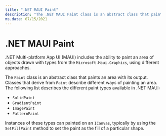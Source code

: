 ```yaml
---
title: ".NET MAUI Paint"
description: "The .NET MAUI Paint class is an abstract class that paints an area with its output."
ms.date: 07/15/2021
---
```


# .NET MAUI Paint

.NET Multi-platform App UI (MAUI) includes the ability to paint an area of objects drawn with types from the `Microsoft.Maui.Graphics`, using different approaches.

The `Paint` class is an abstract class that paints an area with its output. Classes that derive from `Paint` describe different ways of painting an area. The following list describes the different paint types available in .NET MAUI:

- `SolidPaint`
- `GradientPaint`
- `ImagePaint`
- `PatternPaint`

Instances of these types can painted on an `ICanvas`, typically by using the `SetFillPaint` method to set the paint as the fill of a particular shape.
